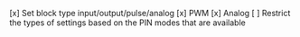 [x] Set block type input/output/pulse/analog
[x] PWM
[x] Analog
[ ] Restrict the types of settings based on the PIN modes that are available